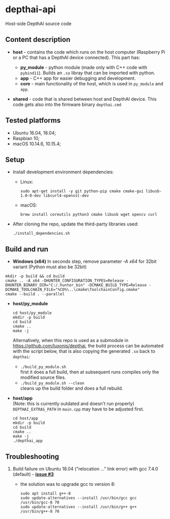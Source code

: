 # depthai-api

Host-side DepthAI source code

## Content description

- **host** - contains the code which runs on the host computer (Raspberry Pi or a PC that has a DepthAI device connected). This part has:

  - **py_module** - python module (made only with C++ code with `pybind11`). Builds an `.so` libray that can be imported with python.  
  - **app** - C++ app for easier debugging and development.  
  - **core** - main functionality of the host, which is used in `py_module` and `app`.  

- **shared** - code that is shared between host and DepthAI device. This code gets also into the firmware binary `depthai.cmd`  

## Tested platforms

- Ubuntu 16.04, 18.04;
- Raspbian 10;
- macOS 10.14.6, 10.15.4;

## Setup

- Install development environment dependencies:
  - Linux:

        sudo apt-get install -y git python-pip cmake cmake-gui libusb-1.0-0-dev libcurl4-openssl-dev
  - macOS:

        brew install coreutils python3 cmake libusb wget opencv curl

- After cloning the repo, update the third-party libraries used:

      ./install_dependencies.sh


## Build and run

- **Windows (x64)**
In seconds step, remove parameter *-A x64* for 32bit variant (Python must also be 32bit)
```
mkdir -p build && cd build
cmake .. -A x64 -DHUNTER_CONFIGURATION_TYPES=Release -DHUNTER_BINARY_DIR="C:/.hunter_bin" -DCMAKE_BUILD_TYPE=Release -DCMAKE_TOOLCHAIN_FILE="%CD%\..\cmake\ToolchainConfig.cmake"
cmake --build . --parallel
```

- **host/py_module**

      cd host/py_module
      mkdir -p build
      cd build
      cmake ..
      make -j
  Alternatively, when this repo is used as a submodule in https://github.com/luxonis/depthai, the build process can be automated with the script below, that is also copying the generated `.so` back to `depthai`:
  - `./build_py_module.sh`  
    first it does a full build, then at subsequent runs compiles only the modified source files.
  - `./build_py_module.sh --clean`  
    cleans up the build folder and does a full rebuild.


- **host/app**  
  (Note: this is currently outdated and doesn't run properly)  
  `DEPTHAI_EXTRAS_PATH` in `main.cpp` may have to be adjusted first.

      cd host/app
      mkdir -p build
      cd build
      cmake ..
      make -j
      ./depthai_app
      
      
## Troubleshooting

1. Build failure on Ubuntu 18.04 ("relocation ..." link error) with gcc 7.4.0 (default) - [**issue #3**](https://github.com/luxonis/depthai-api/issues/3)
   - the solution was to upgrade gcc to version 8:

         sudo apt install g++-8
         sudo update-alternatives --install /usr/bin/gcc gcc /usr/bin/gcc-8 70
         sudo update-alternatives --install /usr/bin/g++ g++ /usr/bin/g++-8 70

